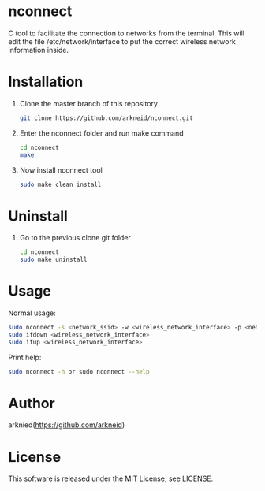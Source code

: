 # nconnect
C tool to facilitate the connection to networks from the terminal.
This will edit the file /etc/network/interface to put the correct wireless network information inside.

# Installation
<ol>
<li>Clone the master branch of this repository</li>
	
```bash
git clone https://github.com/arkneid/nconnect.git
```
<li>Enter the nconnect folder and run make command</li>

```bash
cd nconnect
make
```
<li>Now install nconnect tool</li>	

```bash
sudo make clean install
```
</ol>

# Uninstall
<ol>
<li>Go to the previous clone git folder</li>

```bash
cd nconnect
sudo make uninstall
```
</ol>

# Usage
Normal usage:

```bash
sudo nconnect -s <network_ssid> -w <wireless_network_interface> -p <network_password>
sudo ifdown <wireless_network_interface>
sudo ifup <wireless_network_interface>
```

Print help:

```bash
sudo nconnect -h or sudo nconnect --help
```

# Author
arknied(https://github.com/arkneid)

# License
This software is released under the MIT License, see LICENSE.
